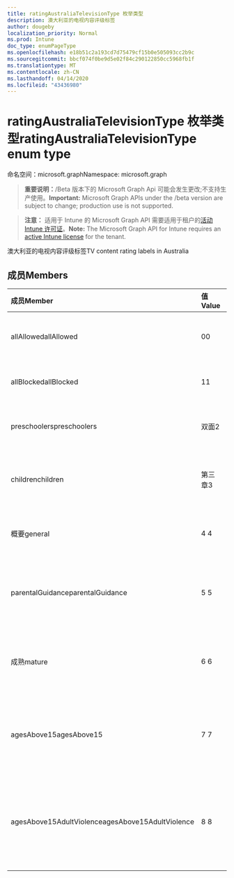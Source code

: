 ```yaml
---
title: ratingAustraliaTelevisionType 枚举类型
description: 澳大利亚的电视内容评级标签
author: dougeby
localization_priority: Normal
ms.prod: Intune
doc_type: enumPageType
ms.openlocfilehash: e18b51c2a193cd7d75479cf15b0e505093cc2b9c
ms.sourcegitcommit: bbcf074f0be9d5e02f84c290122850cc5968fb1f
ms.translationtype: MT
ms.contentlocale: zh-CN
ms.lasthandoff: 04/14/2020
ms.locfileid: "43436980"
---
```

# <a name="ratingaustraliatelevisiontype-enum-type"></a><span data-ttu-id="17de5-103">ratingAustraliaTelevisionType 枚举类型</span><span class="sxs-lookup"><span data-stu-id="17de5-103">ratingAustraliaTelevisionType enum type</span></span>

<span data-ttu-id="17de5-104">命名空间：microsoft.graph</span><span class="sxs-lookup"><span data-stu-id="17de5-104">Namespace: microsoft.graph</span></span>

> <span data-ttu-id="17de5-105">**重要说明：**/Beta 版本下的 Microsoft Graph Api 可能会发生更改;不支持生产使用。</span><span class="sxs-lookup"><span data-stu-id="17de5-105">**Important:** Microsoft Graph APIs under the /beta version are subject to change; production use is not supported.</span></span>

> <span data-ttu-id="17de5-106">**注意：** 适用于 Intune 的 Microsoft Graph API 需要适用于租户的[活动 Intune 许可证](https://go.microsoft.com/fwlink/?linkid=839381)。</span><span class="sxs-lookup"><span data-stu-id="17de5-106">**Note:** The Microsoft Graph API for Intune requires an [active Intune license](https://go.microsoft.com/fwlink/?linkid=839381) for the tenant.</span></span>

<span data-ttu-id="17de5-107">澳大利亚的电视内容评级标签</span><span class="sxs-lookup"><span data-stu-id="17de5-107">TV content rating labels in Australia</span></span>

## <a name="members"></a><span data-ttu-id="17de5-108">成员</span><span class="sxs-lookup"><span data-stu-id="17de5-108">Members</span></span>
|<span data-ttu-id="17de5-109">成员</span><span class="sxs-lookup"><span data-stu-id="17de5-109">Member</span></span>|<span data-ttu-id="17de5-110">值</span><span class="sxs-lookup"><span data-stu-id="17de5-110">Value</span></span>|<span data-ttu-id="17de5-111">说明</span><span class="sxs-lookup"><span data-stu-id="17de5-111">Description</span></span>|
|:---|:---|:---|
|<span data-ttu-id="17de5-112">allAllowed</span><span class="sxs-lookup"><span data-stu-id="17de5-112">allAllowed</span></span>|<span data-ttu-id="17de5-113">0</span><span class="sxs-lookup"><span data-stu-id="17de5-113">0</span></span>|<span data-ttu-id="17de5-114">默认值，允许所有电视节目内容</span><span class="sxs-lookup"><span data-stu-id="17de5-114">Default value, allow all TV shows content</span></span>|
|<span data-ttu-id="17de5-115">allBlocked</span><span class="sxs-lookup"><span data-stu-id="17de5-115">allBlocked</span></span>|<span data-ttu-id="17de5-116">1</span><span class="sxs-lookup"><span data-stu-id="17de5-116">1</span></span>|<span data-ttu-id="17de5-117">不允许任何电视显示内容</span><span class="sxs-lookup"><span data-stu-id="17de5-117">Do not allow any TV shows content</span></span>|
|<span data-ttu-id="17de5-118">preschoolers</span><span class="sxs-lookup"><span data-stu-id="17de5-118">preschoolers</span></span>|<span data-ttu-id="17de5-119">双面</span><span class="sxs-lookup"><span data-stu-id="17de5-119">2</span></span>|<span data-ttu-id="17de5-120">P 分类适用于 preschoolers</span><span class="sxs-lookup"><span data-stu-id="17de5-120">The P classification is intended for preschoolers</span></span>|
|<span data-ttu-id="17de5-121">children</span><span class="sxs-lookup"><span data-stu-id="17de5-121">children</span></span>|<span data-ttu-id="17de5-122">第三章</span><span class="sxs-lookup"><span data-stu-id="17de5-122">3</span></span>|<span data-ttu-id="17de5-123">C 分类适用于14下的儿童</span><span class="sxs-lookup"><span data-stu-id="17de5-123">The C classification is intended for children under 14</span></span>|
|<span data-ttu-id="17de5-124">概要</span><span class="sxs-lookup"><span data-stu-id="17de5-124">general</span></span>|<span data-ttu-id="17de5-125">4 </span><span class="sxs-lookup"><span data-stu-id="17de5-125">4</span></span>|<span data-ttu-id="17de5-126">G 分类适用于所有年龄段</span><span class="sxs-lookup"><span data-stu-id="17de5-126">The G classification is suitable for all ages</span></span>|
|<span data-ttu-id="17de5-127">parentalGuidance</span><span class="sxs-lookup"><span data-stu-id="17de5-127">parentalGuidance</span></span>|<span data-ttu-id="17de5-128">5 </span><span class="sxs-lookup"><span data-stu-id="17de5-128">5</span></span>|<span data-ttu-id="17de5-129">对于年轻人查看者，建议使用 PG 分类</span><span class="sxs-lookup"><span data-stu-id="17de5-129">The PG classification is recommended for young viewers</span></span>|
|<span data-ttu-id="17de5-130">成熟</span><span class="sxs-lookup"><span data-stu-id="17de5-130">mature</span></span>|<span data-ttu-id="17de5-131">6 </span><span class="sxs-lookup"><span data-stu-id="17de5-131">6</span></span>|<span data-ttu-id="17de5-132">对于超过15的查看者，建议使用 M 分类</span><span class="sxs-lookup"><span data-stu-id="17de5-132">The M classification is recommended for viewers over 15</span></span>|
|<span data-ttu-id="17de5-133">agesAbove15</span><span class="sxs-lookup"><span data-stu-id="17de5-133">agesAbove15</span></span>|<span data-ttu-id="17de5-134">7 </span><span class="sxs-lookup"><span data-stu-id="17de5-134">7</span></span>|<span data-ttu-id="17de5-135">MA15 + 分类不适用于15岁以上的查看器</span><span class="sxs-lookup"><span data-stu-id="17de5-135">The MA15+ classification is not suitable for viewers under 15</span></span>|
|<span data-ttu-id="17de5-136">agesAbove15AdultViolence</span><span class="sxs-lookup"><span data-stu-id="17de5-136">agesAbove15AdultViolence</span></span>|<span data-ttu-id="17de5-137">8 </span><span class="sxs-lookup"><span data-stu-id="17de5-137">8</span></span>|<span data-ttu-id="17de5-138">AV15 + 分类不适用于15岁以上的观众，特别是成人</span><span class="sxs-lookup"><span data-stu-id="17de5-138">The AV15+ classification is not suitable for viewers under 15, adult violence-specific</span></span>|



